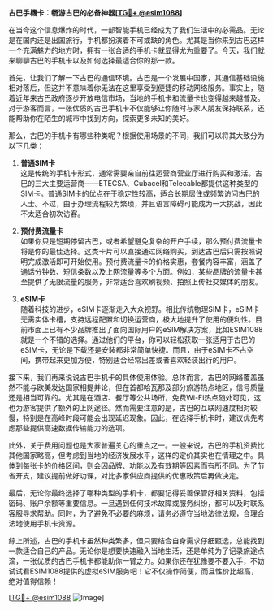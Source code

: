 **古巴手機卡：畅游古巴的必备神器[[TG💪+ @esim1088](https://t.me/s/esim1088)]**

在当今这个信息爆炸的时代，一部智能手机已经成为了我们生活中的必需品。无论是在国内还是出国旅行，手机都扮演着不可或缺的角色。尤其是当你来到古巴这样一个充满魅力的地方时，拥有一张合适的手机卡就显得尤为重要了。今天，我们就来聊聊古巴的手机卡以及如何选择最适合你的那一款。

首先，让我们了解一下古巴的通信环境。古巴是一个发展中国家，其通信基础设施相对落后，但这并不意味着你无法在这里享受到便捷的移动网络服务。事实上，随着近年来古巴政府逐步开放电信市场，当地的手机卡和流量卡也变得越来越普及。对于游客而言，一张优质的古巴手机卡不仅能够让你随时与家人朋友保持联系，还能帮助你在陌生的城市中找到方向，探索更多未知的美好。

那么，古巴的手机卡有哪些种类呢？根据使用场景的不同，我们可以将其大致分为以下几类：

1. **普通SIM卡**  
   这是传统的手机卡形式，通常需要亲自前往运营商营业厅进行购买和激活。古巴的三大主要运营商——ETECSA、Cubacel和Telecable都提供这种类型的SIM卡。普通SIM卡的优点在于稳定性较高，适合长期居住或频繁访问古巴的人士。不过，由于办理流程较为繁琐，并且语言障碍可能成为一大挑战，因此不太适合初次访客。

2. **预付费流量卡**  
   如果你只是短期停留古巴，或者希望避免复杂的开户手续，那么预付费流量卡将是你的最佳选择。这类卡片可以直接通过网络购买，到达古巴后只需按照说明完成激活即可开始使用。预付费流量卡的价格实惠，套餐内容丰富，涵盖了通话分钟数、短信条数以及上网流量等多个方面。例如，某些品牌的流量卡甚至提供了无限流量的服务，非常适合喜欢刷视频、拍照上传社交媒体的朋友。

3. **eSIM卡**  
   随着科技的进步，eSIM卡逐渐走入大众视野。相比传统物理SIM卡，eSIM卡无需实体卡槽，支持远程配置和切换运营商，极大地提升了使用的便利性。目前市面上已有不少品牌推出了面向国际用户的eSIM解决方案，比如ESIM1088就是一个不错的选择。通过他们的平台，你可以轻松获取一张适用于古巴的eSIM卡，无论是下载还是安装都非常简单快捷。而且，由于eSIM卡不占空间，携带起来更加方便，特别适合经常出差或者喜欢轻装出行的用户。

接下来，我们再来说说古巴手机卡的具体使用体验。总体而言，古巴的网络覆盖虽然不能与欧美发达国家相提并论，但在首都哈瓦那及部分旅游热点地区，信号质量还是相当可靠的。尤其是在酒店、餐厅等公共场所，免费Wi-Fi热点随处可见，这也为游客提供了额外的上网途径。然而需要注意的是，古巴的互联网速度相对较慢，特别是在高峰时段可能会出现延迟现象。因此，在选择手机卡时，建议优先考虑那些提供高速数据传输能力的选项。

此外，关于费用问题也是大家普遍关心的重点之一。一般来说，古巴的手机资费比其他国家略高，但考虑到当地的经济发展水平，这样的定价其实也在情理之中。具体到每张卡的价格区间，则会因品牌、功能以及有效期等因素而有所不同。为了节省开支，建议提前做好功课，对比多家供应商提供的优惠政策后再做决定。

最后，无论你最终选择了哪种类型的手机卡，都要记得妥善保管好相关资料，包括密码、账户余额等重要信息。一旦遇到任何技术故障或服务纠纷，都可以及时联系客服寻求帮助。同时，为了避免不必要的麻烦，请务必遵守当地法律法规，合理合法地使用手机卡资源。

综上所述，古巴的手机卡虽然种类繁多，但只要结合自身需求仔细甄选，总能找到一款适合自己的产品。无论你是想要快速融入当地生活，还是单纯为了记录旅途点滴，一张优质的古巴手机卡都能助你一臂之力。如果你还在犹豫要不要入手，不妨试试看ESIM1088提供的虚拟eSIM服务吧！它不仅操作简便，而且性价比超高，绝对值得信赖！

[[TG💪+ @esim1088](https://t.me/s/esim1088) ![Image](https://i.postimg.cc/4NQfJmqS/Snipaste-2025-05-13-00-14-12.png)]